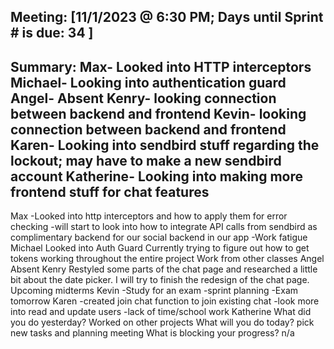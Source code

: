 Meeting: [11/1/2023 @ 6:30 PM; Days until Sprint # is due: 34 ]
-----
Summary:
Max- Looked into HTTP interceptors
Michael- Looking into authentication guard
Angel- Absent
Kenry- looking connection between backend and frontend
Kevin- looking connection between backend and frontend
Karen- Looking into sendbird stuff regarding the lockout; may have to make a new sendbird account
Katherine- Looking into making more frontend stuff for chat features
-----
Max
-Looked into http interceptors and how to apply them for error checking
-will start to look into how to integrate API calls from sendbird as complimentary backend for our social backend in our app
-Work fatigue
Michael
Looked into Auth Guard
Currently trying to figure out how to get tokens working throughout the entire project
Work from other classes
Angel
Absent
Kenry
Restyled some parts of the chat page and researched a little bit about the date picker.
I will try to finish the redesign of the chat page.
Upcoming midterms
Kevin
-Study for an exam
-sprint planning
-Exam tomorrow
Karen
-created join chat function to join existing chat
-look more into read and update users
-lack of time/school work
Katherine 
What did you do yesterday? 
Worked on other projects
What will you do today?
pick new tasks and planning meeting
What is blocking your progress? 
n/a
